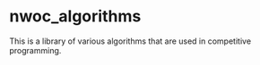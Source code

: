 # nwoc_algorithms
This is a library of various algorithms that are used in competitive programming.
